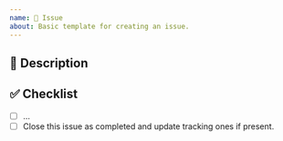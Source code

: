 ```yaml
---
name: 📝 Issue
about: Basic template for creating an issue.
---
```


## 📝 Description

<!-- Describe the intent here. -->

<!-- Uncomment this section if your issue depends on another one.
## 🔗 Dependencies

This issue is blocked by the following items:

- [ ] #ITEM
-->

## ✅ Checklist

- [ ] ...
- [ ] Close this issue as completed and update tracking ones if present.
